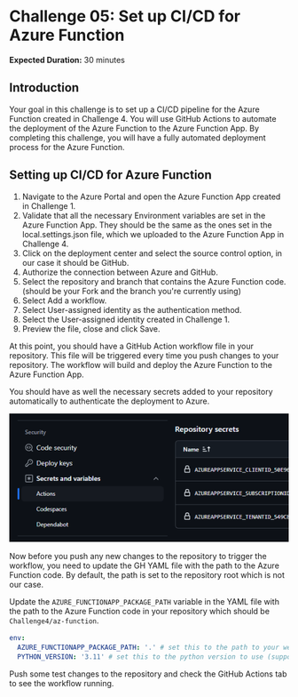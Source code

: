 # Challenge 05: Set up CI/CD for Azure Function

**Expected Duration:** 30 minutes

## Introduction
Your goal in this challenge is to set up a CI/CD pipeline for the Azure Function created in Challenge 4. You will use GitHub Actions to automate the deployment of the Azure Function to the Azure Function App.
By completing this challenge, you will have a fully automated deployment process for the Azure Function.

## Setting up CI/CD for Azure Function

1. Navigate to the Azure Portal and open the Azure Function App created in Challenge 1.
2. Validate that all the necessary Environment variables are set in the Azure Function App. They should be the same as the ones set in the local.settings.json file, which we uploaded to the Azure Function App in Challenge 4.
2. Click on the deployment center and select the source control option, in our case it should be GitHub.
3. Authorize the connection between Azure and GitHub.
4. Select the repository and branch that contains the Azure Function code. (should be your Fork and the branch you're currently using)
5. Select Add a workflow.
6. Select User-assigned identity as the authentication method.
7. Select the User-assigned identity created in Challenge 1.
8. Preview the file, close and click Save.

At this point, you should have a GitHub Action workflow file in your repository. This file will be triggered every time you push changes to your repository. The workflow will build and deploy the Azure Function to the Azure Function App.

You should have as well the necessary secrets added to your repository automatically to authenticate the deployment to Azure.

![alt text](image.png)

Now before you push any new changes to the repository to trigger the workflow, you need to update the GH YAML file with the path to the Azure Function code. By default, the path is set to the repository root which is not our case.

Update the `AZURE_FUNCTIONAPP_PACKAGE_PATH` variable in the YAML file with the path to the Azure Function code in your repository which should be `Challenge4/az-function`.
```yaml
env:
  AZURE_FUNCTIONAPP_PACKAGE_PATH: '.' # set this to the path to your web app project, defaults to the repository root
  PYTHON_VERSION: '3.11' # set this to the python version to use (supports 3.6, 3.7, 3.8)
```

Push some test changes to the repository and check the GitHub Actions tab to see the workflow running.

